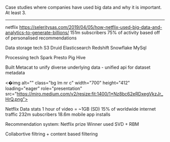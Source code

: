 Case studies where companies have used big data and why it is important.
At least 3.


---
netflix
https://seleritysas.com/2019/04/05/how-netflix-used-big-data-and-analytics-to-generate-billions/
151m subscribers
75% of activity based off of personalised recommendations

Data storage tech
S3 
Druid
Elasticsearch
Redshift
Snowflake
MySql

Processing tech
Spark
Presto
Pig
Hive

Built Metacat to unify diverse underlying data - unified api for dataset metadata

<�img alt="" class="bg lm nr c" width="700" height="412" loading="eager" role="presentation" src="https://miro.medium.com/v2/resize:fit:1400/1*Nz8bc62eRDxegVkzJr_HrQ.png">

Netflix Data stats
1 hour of video = ~1GB (SD)
15% of worldwide internet traffic
232m subscribers
18.6m mobile app installs

Recommendation system:
Netflix prize
Winner used SVD + RBM

Collabortive filtring + content based filtering





